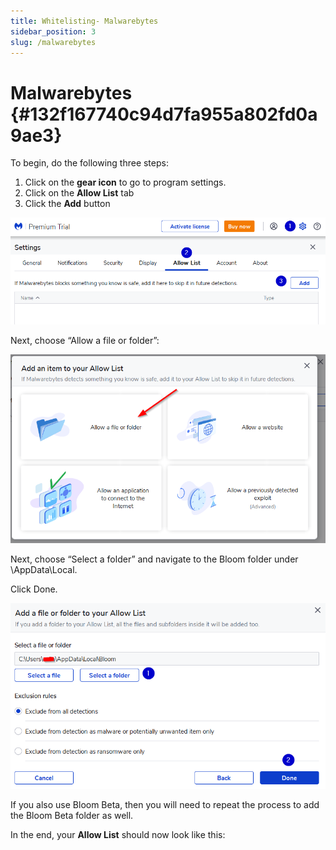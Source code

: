 ```yaml
---
title: Whitelisting- Malwarebytes
sidebar_position: 3
slug: /malwarebytes
---
```




# Malwarebytes {#132f167740c94d7fa955a802fd0a9ae3}


To begin, do the following three steps:

1. Click on the **gear icon** to go to program settings.
1. Click on the **Allow List** tab
1. Click the **Add** button

![](./1793239696.png)


Next, choose “Allow a file or folder”:


![](./380405420.png)


<div class='notion-row'>
<div class='notion-column' style={{width: 'calc((100% - (min(32px, 4vw) * 1)) * 0.4375)'}}>

Next, choose “Select a folder” and navigate to the Bloom folder under \AppData\Local\.

Click Done.

</div><div className='notion-spacer'></div>

<div class='notion-column' style={{width: 'calc((100% - (min(32px, 4vw) * 1)) * 0.5625)'}}>

![](./1421618523.png)

</div><div className='notion-spacer'></div>
</div>


If you also use Bloom Beta, then you will need to repeat the process to add the Bloom Beta folder as well. 


In the end, your **Allow List** should now look like this:

